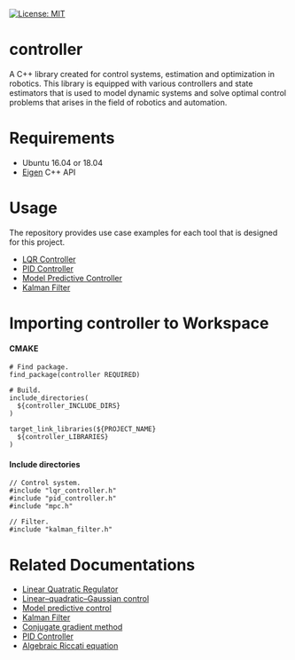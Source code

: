 [![License: MIT](https://img.shields.io/badge/License-MIT-yellow.svg)](https://opensource.org/licenses/MIT)

**controller**
====

A C++ library created for control systems, estimation and optimization in robotics. This library is equipped with various controllers and state estimators that is used to model dynamic systems and solve optimal control problems that arises in the field of robotics and automation.

**Requirements**
====

- Ubuntu 16.04 or 18.04
- [Eigen](http://eigen.tuxfamily.org/index.php?title=Main_Page#Download) C++ API

**Usage**
====

The repository provides use case examples for each tool that is designed for this project.

- [LQR Controller](https://github.com/duckstarr/controller/blob/master/src/control_system/lqr_controller/example/lqr.cpp)
- [PID Controller](https://github.com/duckstarr/controller/blob/master/src/control_system/pid_controller/example/pid.cpp)
- [Model Predictive Controller](https://github.com/duckstarr/controller/blob/master/src/control_system/mpc/example/mpc.cpp)
- [Kalman Filter](https://github.com/duckstarr/controller/blob/master/src/filter/kalman_filter/example/kalman.cpp)

**Importing controller to Workspace**
====

#### CMAKE 
```
# Find package.
find_package(controller REQUIRED)

# Build.
include_directories(
  ${controller_INCLUDE_DIRS}
)

target_link_libraries(${PROJECT_NAME}
  ${controller_LIBRARIES}
)
```

#### Include directories
```
// Control system.
#include "lqr_controller.h"
#include "pid_controller.h"
#include "mpc.h"

// Filter.
#include "kalman_filter.h"
```

**Related Documentations**
====

- [Linear Quatratic Regulator](https://en.wikipedia.org/wiki/Linear%E2%80%93quadratic_regulator)
- [Linear–quadratic–Gaussian control](https://en.wikipedia.org/wiki/Linear%E2%80%93quadratic%E2%80%93Gaussian_control)
- [Model predictive control](https://en.wikipedia.org/wiki/Model_predictive_control)
- [Kalman Filter](https://en.wikipedia.org/wiki/Kalman_filter)
- [Conjugate gradient method](https://en.wikipedia.org/wiki/Conjugate_gradient_method)
- [PID Controller](https://en.wikipedia.org/wiki/PID_controller)
- [Algebraic Riccati equation](https://en.wikipedia.org/wiki/Algebraic_Riccati_equation)